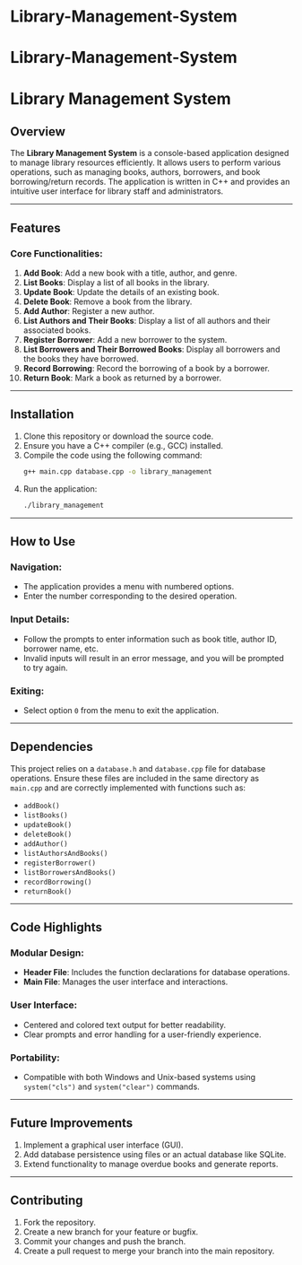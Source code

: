 ﻿# Library-Management-System
# Library-Management-System
# Library Management System

## Overview
The **Library Management System** is a console-based application designed to manage library resources efficiently. It allows users to perform various operations, such as managing books, authors, borrowers, and book borrowing/return records. The application is written in C++ and provides an intuitive user interface for library staff and administrators.

---

## Features
### Core Functionalities:
1. **Add Book**: Add a new book with a title, author, and genre.
2. **List Books**: Display a list of all books in the library.
3. **Update Book**: Update the details of an existing book.
4. **Delete Book**: Remove a book from the library.
5. **Add Author**: Register a new author.
6. **List Authors and Their Books**: Display a list of all authors and their associated books.
7. **Register Borrower**: Add a new borrower to the system.
8. **List Borrowers and Their Borrowed Books**: Display all borrowers and the books they have borrowed.
9. **Record Borrowing**: Record the borrowing of a book by a borrower.
10. **Return Book**: Mark a book as returned by a borrower.

---

## Installation
1. Clone this repository or download the source code.
2. Ensure you have a C++ compiler (e.g., GCC) installed.
3. Compile the code using the following command:
   ```bash
   g++ main.cpp database.cpp -o library_management
   ```
4. Run the application:
   ```bash
   ./library_management
   ```

---

## How to Use
### Navigation:
- The application provides a menu with numbered options.
- Enter the number corresponding to the desired operation.

### Input Details:
- Follow the prompts to enter information such as book title, author ID, borrower name, etc.
- Invalid inputs will result in an error message, and you will be prompted to try again.

### Exiting:
- Select option `0` from the menu to exit the application.

---

## Dependencies
This project relies on a `database.h` and `database.cpp` file for database operations. Ensure these files are included in the same directory as `main.cpp` and are correctly implemented with functions such as:
- `addBook()`
- `listBooks()`
- `updateBook()`
- `deleteBook()`
- `addAuthor()`
- `listAuthorsAndBooks()`
- `registerBorrower()`
- `listBorrowersAndBooks()`
- `recordBorrowing()`
- `returnBook()`

---

## Code Highlights
### Modular Design:
- **Header File**: Includes the function declarations for database operations.
- **Main File**: Manages the user interface and interactions.

### User Interface:
- Centered and colored text output for better readability.
- Clear prompts and error handling for a user-friendly experience.

### Portability:
- Compatible with both Windows and Unix-based systems using `system("cls")` and `system("clear")` commands.

---

## Future Improvements
1. Implement a graphical user interface (GUI).
2. Add database persistence using files or an actual database like SQLite.
3. Extend functionality to manage overdue books and generate reports.

---

## Contributing
1. Fork the repository.
2. Create a new branch for your feature or bugfix.
3. Commit your changes and push the branch.
4. Create a pull request to merge your branch into the main repository.

